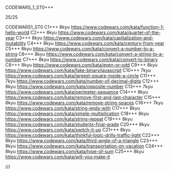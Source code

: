 
CODEWARS_1_ST0+++

25/25

CODEWARS1_ST0
С1+++ 8kyu https://www.codewars.com/kata/function-1-hello-world
С2+++ 8kyu https://www.codewars.com/kata/quarter-of-the-year
С3+++ 8kyu https://www.codewars.com/kata/capitalization-and-mutability
С4+++ 8kyu https://www.codewars.com/kata/century-from-year
С5+++ 8kyu https://www.codewars.com/kata/convert-a-number-to-a-string
С6+++ 8kyu https://www.codewars.com/kata/convert-a-string-to-a-number
С7+++ 8kyu https://www.codewars.com/kata/convert-to-binary
С8+++ 8kyu https://www.codewars.com/kata/even-or-odd
С9+++ 8kyu https://www.codewars.com/kata/fake-binary/javascript
С10+++ 7kyu https://www.codewars.com/kata/largest-square-inside-a-circle
С11+++ 7kyu https://www.codewars.com/kata/number-of-decimal-digits
С12+++ 8kyu https://www.codewars.com/kata/opposite-number
С13+++ 7kyu https://www.codewars.com/kata/perimeter-sequence
С14+++ 8kyu https://www.codewars.com/kata/remove-first-and-last-character
С15+++ 8kyu https://www.codewars.com/kata/remove-string-spaces
С16+++ 7kyu https://www.codewars.com/kata/string-ends-with
С17+++ 8kyu https://www.codewars.com/kata/simple-multiplication
С18+++ 8kyu https://www.codewars.com/kata/string-repeat
С19+++ 8kyu https://www.codewars.com/kata/students-final-grade
С20+++ 8kyu https://www.codewars.com/kata/switch-it-up
С21+++ 8kyu https://www.codewars.com/kata/thinkful-logic-drills-traffic-light
С22+++ 8kyu https://www.codewars.com/kata/third-angle-of-a-triangle
С23+++ 8kyu https://www.codewars.com/kata/transportation-on-vacation
С24+++ 8kyu https://www.codewars.com/kata/type-of-sum
С25+++ 8kyu https://www.codewars.com/kata/will-you-make-it

///